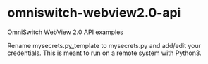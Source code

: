 # omniswitch-webview2.0-api
OmniSwitch WebView 2.0 API examples

Rename mysecrets.py_template to mysecrets.py and add/edit your credentials.
This is meant to run on a remote system with Python3.
